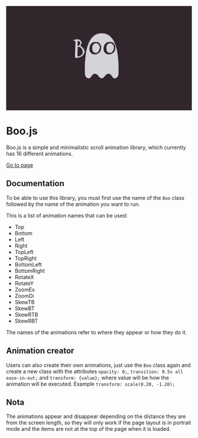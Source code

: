 <img align="center" src="./img/Boo.png" alt="logo">

# Boo.js

Boo.js is a simple and minimalistic scroll animation library, which currently has 16 different animations.

[Go to page](https://cristian-velazquez-neva.github.io/boo.js/)

## Documentation

To be able to use this library, you must first use the name of the `Boo` class followed by the name of the animation you want to run.

This is a list of animation names that can be used:

- Top
- Bottom
- Left
- Right
- TopLeft
- TopRight
- BottomLeft
- BottomRight
- RotateX
- RotateY
- ZoomEx
- ZoomDi
- SkewTB
- SkewBT
- SkewRTB
- SkewRBT

The names of the animations refer to where they appear or how they do it.

## Animation creator

Users can also create their own animations, just use the `Boo` class again and create a new class with the attributes `opacity: 0;`, `transition: 0.5s all ease-in-out;` and `transform: {value};` where value will be how the animation will be executed. Example `transform: scale(0.20, -1.20);`

## Nota

The animations appear and disappear depending on the distance they are from the screen length, so they will only work if the page layout is in portrait mode and the items are not at the top of the page when it is loaded.
